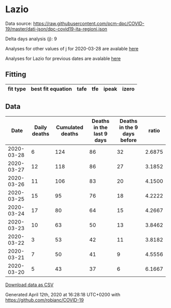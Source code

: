 # Lazio

Data source: https://raw.githubusercontent.com/pcm-dpc/COVID-19/master/dati-json/dpc-covid19-ita-regioni.json

Delta days analysis (j): 9

Analyses for other values of j for 2020-03-28 are avalable [here](../README.md)

Analyses for Lazio for previous dates are avalable [here](../../README.md)

## Fitting 
|fit type|best fit equation|tafe|tfe|ipeak|izero|
|-------|-----|--------|------|---|---|

## Data
|Date|Daily deaths|Cumulated deaths|Deaths in the last 9 days|Deaths in the 9 days before|ratio|
|----|----------|-----------|-------|--------------------|-----|
|2020-03-28|6|124|86|32|2.6875|
|2020-03-27|12|118|86|27|3.1852|
|2020-03-26|11|106|83|20|4.1500|
|2020-03-25|15|95|76|18|4.2222|
|2020-03-24|17|80|64|15|4.2667|
|2020-03-23|10|63|50|13|3.8462|
|2020-03-22|3|53|42|11|3.8182|
|2020-03-21|7|50|41|9|4.5556|
|2020-03-20|5|43|37|6|6.1667|

[Download data as CSV](COVID-19_lazio_j9_2020-03-28.csv)

Generated April 12th, 2020 at 16:28:18 UTC+0200 with https://github.com/robianc/COVID-19
